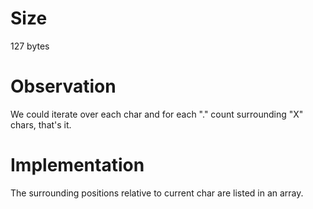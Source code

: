 # Size
127 bytes

# Observation
We could iterate over each char and for each "." count surrounding "X" chars, that's it.

# Implementation
The surrounding positions relative to current char are listed in an array.